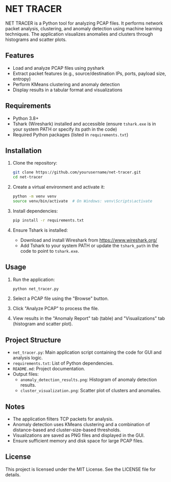 # NET TRACER

NET TRACER is a Python tool  for analyzing PCAP files. It performs network packet analysis, clustering, and anomaly detection using machine learning techniques. The application visualizes anomalies and clusters through histograms and scatter plots.

## Features

- Load and analyze PCAP files using pyshark
- Extract packet features (e.g., source/destination IPs, ports, payload size, entropy)
- Perform KMeans clustering and anomaly detection
- Display results in a tabular format and visualizations

## Requirements

- Python 3.8+
- Tshark (Wireshark) installed and accessible (ensure `tshark.exe` is in your system PATH or specify its path in the code)
- Required Python packages (listed in `requirements.txt`)

## Installation

1. Clone the repository:

   ```bash
   git clone https://github.com/yourusername/net-tracer.git
   cd net-tracer
   ```
2. Create a virtual environment and activate it:

   ```bash
   python -m venv venv
   source venv/bin/activate  # On Windows: venv\Scripts\activate
   ```
3. Install dependencies:

   ```bash
   pip install -r requirements.txt
   ```
4. Ensure Tshark is installed:
   - Download and install Wireshark from https://www.wireshark.org/
   - Add Tshark to your system PATH or update the `tshark_path` in the code to point to `tshark.exe`.

## Usage

1. Run the application:

   ```bash
   python net_tracer.py
   ```
2. Select a PCAP file using the "Browse" button.
3. Click "Analyze PCAP" to process the file.
4. View results in the "Anomaly Report" tab (table) and "Visualizations" tab (histogram and scatter plot).

## Project Structure

- `net_tracer.py`: Main application script containing the code for GUI and analysis logic.
- `requirements.txt`: List of Python dependencies.
- `README.md`: Project documentation.
- Output files:
  - `anomaly_detection_results.png`: Histogram of anomaly detection results.
  - `cluster_visualization.png`: Scatter plot of clusters and anomalies.

## Notes

- The application filters TCP packets for analysis.
- Anomaly detection uses KMeans clustering and a combination of distance-based and cluster-size-based thresholds.
- Visualizations are saved as PNG files and displayed in the GUI.
- Ensure sufficient memory and disk space for large PCAP files.

## License

This project is licensed under the MIT License. See the LICENSE file for details.
